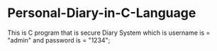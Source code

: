 # Personal-Diary-in-C-Language
This is C program that is secure Diary System which is username is = "admin" and  password is = "1234";
